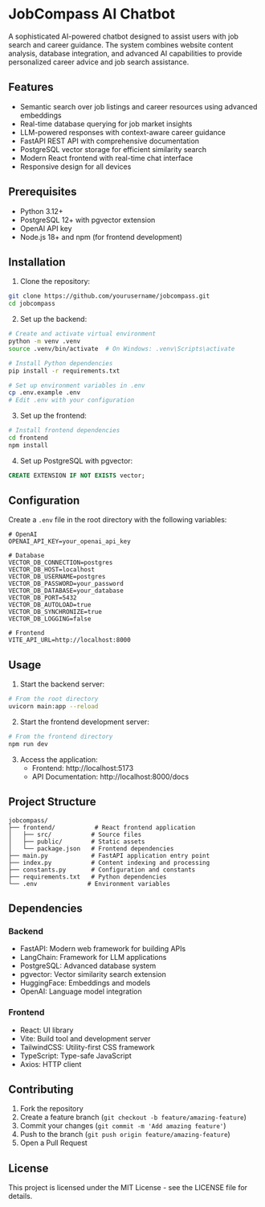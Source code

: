 # JobCompass AI Chatbot

A sophisticated AI-powered chatbot designed to assist users with job search and career guidance. The system combines website content analysis, database integration, and advanced AI capabilities to provide personalized career advice and job search assistance.

## Features

-   Semantic search over job listings and career resources using advanced embeddings
-   Real-time database querying for job market insights
-   LLM-powered responses with context-aware career guidance
-   FastAPI REST API with comprehensive documentation
-   PostgreSQL vector storage for efficient similarity search
-   Modern React frontend with real-time chat interface
-   Responsive design for all devices

## Prerequisites

-   Python 3.12+
-   PostgreSQL 12+ with pgvector extension
-   OpenAI API key
-   Node.js 18+ and npm (for frontend development)

## Installation

1. Clone the repository:

```bash
git clone https://github.com/yourusername/jobcompass.git
cd jobcompass
```

2. Set up the backend:

```bash
# Create and activate virtual environment
python -m venv .venv
source .venv/bin/activate  # On Windows: .venv\Scripts\activate

# Install Python dependencies
pip install -r requirements.txt

# Set up environment variables in .env
cp .env.example .env
# Edit .env with your configuration
```

3. Set up the frontend:

```bash
# Install frontend dependencies
cd frontend
npm install
```

4. Set up PostgreSQL with pgvector:

```sql
CREATE EXTENSION IF NOT EXISTS vector;
```

## Configuration

Create a `.env` file in the root directory with the following variables:

```env
# OpenAI
OPENAI_API_KEY=your_openai_api_key

# Database
VECTOR_DB_CONNECTION=postgres
VECTOR_DB_HOST=localhost
VECTOR_DB_USERNAME=postgres
VECTOR_DB_PASSWORD=your_password
VECTOR_DB_DATABASE=your_database
VECTOR_DB_PORT=5432
VECTOR_DB_AUTOLOAD=true
VECTOR_DB_SYNCHRONIZE=true
VECTOR_DB_LOGGING=false

# Frontend
VITE_API_URL=http://localhost:8000
```

## Usage

1. Start the backend server:

```bash
# From the root directory
uvicorn main:app --reload
```

2. Start the frontend development server:

```bash
# From the frontend directory
npm run dev
```

3. Access the application:
    - Frontend: http://localhost:5173
    - API Documentation: http://localhost:8000/docs

## Project Structure

```
jobcompass/
├── frontend/           # React frontend application
│   ├── src/           # Source files
│   ├── public/        # Static assets
│   └── package.json   # Frontend dependencies
├── main.py            # FastAPI application entry point
├── index.py           # Content indexing and processing
├── constants.py       # Configuration and constants
├── requirements.txt   # Python dependencies
└── .env              # Environment variables
```

## Dependencies

### Backend

-   FastAPI: Modern web framework for building APIs
-   LangChain: Framework for LLM applications
-   PostgreSQL: Advanced database system
-   pgvector: Vector similarity search extension
-   HuggingFace: Embeddings and models
-   OpenAI: Language model integration

### Frontend

-   React: UI library
-   Vite: Build tool and development server
-   TailwindCSS: Utility-first CSS framework
-   TypeScript: Type-safe JavaScript
-   Axios: HTTP client

## Contributing

1. Fork the repository
2. Create a feature branch (`git checkout -b feature/amazing-feature`)
3. Commit your changes (`git commit -m 'Add amazing feature'`)
4. Push to the branch (`git push origin feature/amazing-feature`)
5. Open a Pull Request

## License

This project is licensed under the MIT License - see the LICENSE file for details.
